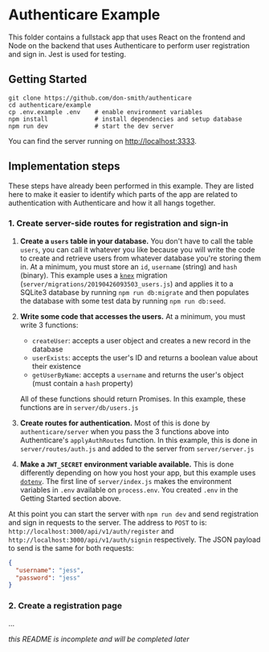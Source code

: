 # Authenticare Example

This folder contains a fullstack app that uses React on the frontend and Node on the backend that uses Authenticare to perform user registration and sign in. Jest is used for testing.

## Getting Started

```
git clone https://github.com/don-smith/authenticare
cd authenticare/example
cp .env.example .env    # enable environment variables
npm install             # install dependencies and setup database
npm run dev             # start the dev server
```

You can find the server running on [http://localhost:3333](http://localhost:3333).


## Implementation steps

These steps have already been performed in this example. They are listed here to make it easier to identify which parts of the app are related to authentication with Authenticare and how it all hangs together.

### 1. Create server-side routes for registration and sign-in

1. **Create a `users` table in your database.** You don't have to call the table `users`, you can call it whatever you like because you will write the code to create and retrieve users from whatever database you're storing them in. At a minimum, you must store an `id`, `username` (string) and `hash` (binary). This example uses a [`knex`](https://knexjs.org) migration (`server/migrations/20190426093503_users.js`) and applies it to a SQLite3 database by running `npm run db:migrate` and then populates the database with some test data by running `npm run db:seed`.

1. **Write some code that accesses the users.** At a minimum, you must write 3 functions:

    * `createUser`: accepts a user object and creates a new record in the database
    * `userExists`: accepts the user's ID and returns a boolean value about their existence
    * `getUserByName`: accepts a `username` and returns the user's object (must contain a `hash` property)

    All of these functions should return Promises. In this example, these functions are in `server/db/users.js`

1. **Create routes for authentication.** Most of this is done by `authenticare/server` when you pass the 3 functions above into Authenticare's `applyAuthRoutes` function. In this example, this is done in `server/routes/auth.js` and added to the server from `server/server.js`

1. **Make a `JWT_SECRET` environment variable available.** This is done differently depending on how you host your app, but this example uses [`dotenv`](https://www.npmjs.com/package/dotenv). The first line of `server/index.js` makes the environment variables in `.env` available on `process.env`. You created `.env` in the Getting Started section above.

At this point you can start the server with `npm run dev` and send registration and sign in requests to the server. The address to `POST` to is: `http://localhost:3000/api/v1/auth/register` and `http://localhost:3000/api/v1/auth/signin` respectively. The JSON payload to send is the same for both requests:

```json
{
  "username": "jess",
  "password": "jess"
}
```

### 2. Create a registration page

...

_this README is incomplete and will be completed later_
